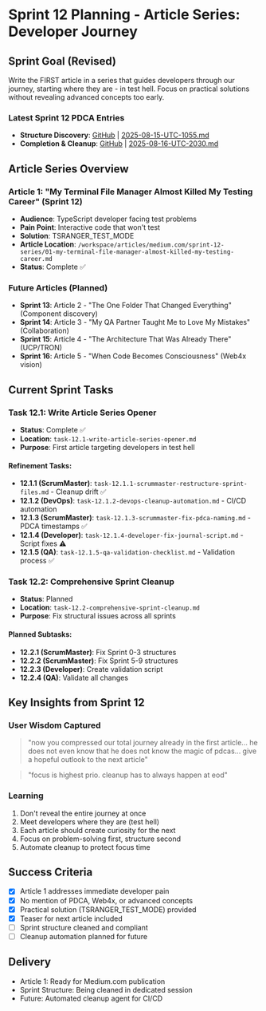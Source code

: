 # Sprint 12 Planning - Article Series: Developer Journey

## Sprint Goal (Revised)
Write the FIRST article in a series that guides developers through our journey, starting where they are - in test hell. Focus on practical solutions without revealing advanced concepts too early.

### Latest Sprint 12 PDCA Entries
- **Structure Discovery**: [GitHub](https://github.com/Cerulean-Circle-GmbH/Web4Articles/blob/release/dev/scrum.pmo/project.journal/2025-08-15-0947-article-writing/pdca/role/scrummaster/sprint-12-work/2025-08-15-UTC-1055.md) | [2025-08-15-UTC-1055.md](../../project.journal/2025-08-15-0947-article-writing/pdca/role/scrummaster/sprint-12-work/2025-08-15-UTC-1055.md)
- **Completion & Cleanup**: [GitHub](https://github.com/Cerulean-Circle-GmbH/Web4Articles/blob/release/dev/scrum.pmo/project.journal/2025-08-16-1201-cleanup/pdca/role/scrummaster/2025-08-16-UTC-2030.md) | [2025-08-16-UTC-2030.md](../../project.journal/2025-08-16-1201-cleanup/pdca/role/scrummaster/2025-08-16-UTC-2030.md)

## Article Series Overview

### Article 1: "My Terminal File Manager Almost Killed My Testing Career" (Sprint 12)
- **Audience**: TypeScript developer facing test problems
- **Pain Point**: Interactive code that won't test
- **Solution**: TSRANGER_TEST_MODE
- **Article Location**: `/workspace/articles/medium.com/sprint-12-series/01-my-terminal-file-manager-almost-killed-my-testing-career.md`
- **Status**: Complete ✅

### Future Articles (Planned)
- **Sprint 13**: Article 2 - "The One Folder That Changed Everything" (Component discovery)
- **Sprint 14**: Article 3 - "My QA Partner Taught Me to Love My Mistakes" (Collaboration)
- **Sprint 15**: Article 4 - "The Architecture That Was Already There" (UCP/TRON)
- **Sprint 16**: Article 5 - "When Code Becomes Consciousness" (Web4x vision)

## Current Sprint Tasks

### Task 12.1: Write Article Series Opener
- **Status**: Complete ✅
- **Location**: `task-12.1-write-article-series-opener.md`
- **Purpose**: First article targeting developers in test hell

#### Refinement Tasks:
- **12.1.1 (ScrumMaster)**: `task-12.1.1-scrummaster-restructure-sprint-files.md` - Cleanup drift ✅
- **12.1.2 (DevOps)**: `task-12.1.2-devops-cleanup-automation.md` - CI/CD automation
- **12.1.3 (ScrumMaster)**: `task-12.1.3-scrummaster-fix-pdca-naming.md` - PDCA timestamps ✅
- **12.1.4 (Developer)**: `task-12.1.4-developer-fix-journal-script.md` - Script fixes ⚠️
- **12.1.5 (QA)**: `task-12.1.5-qa-validation-checklist.md` - Validation process ✅

### Task 12.2: Comprehensive Sprint Cleanup
- **Status**: Planned
- **Location**: `task-12.2-comprehensive-sprint-cleanup.md`
- **Purpose**: Fix structural issues across all sprints

#### Planned Subtasks:
- **12.2.1 (ScrumMaster)**: Fix Sprint 0-3 structures
- **12.2.2 (ScrumMaster)**: Fix Sprint 5-9 structures
- **12.2.3 (Developer)**: Create validation script
- **12.2.4 (QA)**: Validate all changes

## Key Insights from Sprint 12

### User Wisdom Captured
> "now you compressed our total journey already in the first article... he does not even know that he does not know the magic of pdcas... give a hopeful outlook to the next article"

> "focus is highest prio. cleanup has to always happen at eod"

### Learning
1. Don't reveal the entire journey at once
2. Meet developers where they are (test hell)
3. Each article should create curiosity for the next
4. Focus on problem-solving first, structure second
5. Automate cleanup to protect focus time

## Success Criteria
- [x] Article 1 addresses immediate developer pain
- [x] No mention of PDCA, Web4x, or advanced concepts
- [x] Practical solution (TSRANGER_TEST_MODE) provided
- [x] Teaser for next article included
- [ ] Sprint structure cleaned and compliant
- [ ] Cleanup automation planned for future

## Delivery
- Article 1: Ready for Medium.com publication
- Sprint Structure: Being cleaned in dedicated session
- Future: Automated cleanup agent for CI/CD